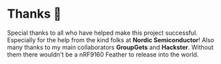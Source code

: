 # Thanks 🙏

Special thanks to all who have helped make this project successful. Especially for the help from the kind folks at **Nordic Semiconductor**! Also many thanks to my main collaborators **GroupGets** and **Hackster**. Without them there wouldn't be a nRF9160 Feather to release into the world.